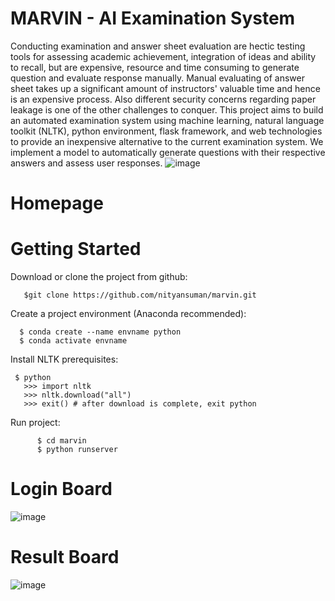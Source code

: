 
# MARVIN - AI Examination System
  Conducting examination and answer sheet evaluation are hectic testing tools for assessing academic achievement, integration of ideas and ability to recall, but are expensive, resource and time consuming to generate question and evaluate response manually. Manual evaluating of answer sheet takes up a significant amount of instructors' valuable time and hence is an expensive process. Also different security concerns regarding paper leakage is one of the other challenges to conquer. This project aims to build an automated examination system using machine learning, natural language toolkit (NLTK), python environment, flask framework, and web technologies to provide an inexpensive alternative to the current examination system. We implement a model to automatically generate questions with their respective answers and assess user responses.
![image](https://github.com/THOWFEEKAHAMADU/SUBJECTIVE_ANSWER_EVALUATION/assets/103745478/5389a56a-1131-40c4-941e-d02992d37310)

# Homepage

# Getting Started
Download or clone the project from github:

```http
   $git clone https://github.com/nityansuman/marvin.git
```




Create a project environment (Anaconda recommended):
	
	
 
   ```http
     $ conda create --name envname python
     $ conda activate envname
   ```




Install NLTK prerequisites:
  
   ```http
    $ python
      >>> import nltk
      >>> nltk.download("all")
      >>> exit() # after download is complete, exit python
   ```


Run project:
  
	
	
 ```http
       $ cd marvin
       $ python runserver
 ```

 
# Login Board
 ![image](https://github.com/THOWFEEKAHAMADU/SUBJECTIVE_ANSWER_EVALUATION/assets/103745478/d38664c9-336c-4df7-b9eb-28d7325a719e)
# Result Board
 ![image](https://github.com/THOWFEEKAHAMADU/SUBJECTIVE_ANSWER_EVALUATION/assets/103745478/80f763d9-bd24-425a-9986-48ad14ab2782)


